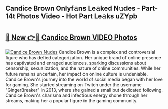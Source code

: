 ## Candice Brown Onlyf𝚊ns Le𝚊ked N𝚞des - Part-14t Photos Video - Hot Part Le𝚊ks uZYpb

# <h2><a href="http://ac22340.deff.icu/?id=Candice+Brown">🔗 New 👉🔴 Candice Brown VIDEO Photos</a></h2>

[![Candice Brown N𝚞des](https://i.imgur.com/rIISA9y.gif)](http://ac22340.deff.icu/?id=Candice+Brown)
Candice Brown is a complex and controversial figure who has defied categorization. Her unique brand of online presence has captivated and enraged audiences, sparking discussions about censorship, sexualization, and the nature of online communities. While her future remains uncertain, her impact on online culture is undeniable. Candice Brown's journey into the world of social media began with her love for gaming. She started streaming on Twitch under the username "GingerBreaker" in 2013, where she gained a small but dedicated following. Candice Brown's charisma and infectious energy shone through her streams, making her a popular figure in the gaming community.
